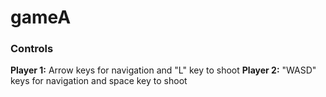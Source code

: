 # gameA

### Controls
**Player 1:** Arrow keys for navigation and "L" key to shoot
**Player 2:** "WASD" keys for navigation and space key to shoot
